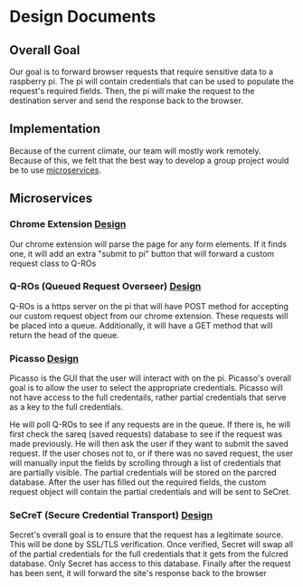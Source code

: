 # Design Documents

## Overall Goal
Our goal is to forward browser requests that require sensitive data to a raspberry pi. The pi will contain credentials that can be used to populate the request's required fields. Then, the pi will make the request to the destination server and send the response back to the browser.

## Implementation
Because of the current climate, our team will mostly work remotely. Because of this, we felt that the best way to develop a group project would be to use [microservices](https://youtu.be/y8OnoxKotPQ).
## Microservices
### Chrome Extension [Design](https://docs.google.com/document/d/1Q587ps_vSrxBJO9yf6Wu1M1djfajAU3gDQRm8geztyY/edit?usp=sharing)
Our chrome extension will parse the page for any form elements. If it finds one, it will add an extra "submit to pi" button that will forward a custom request class to Q-ROs

### Q-ROs (Queued Request Overseer) [Design](https://docs.google.com/document/d/19DOHn-kxQCHsZ6j-u2Ykwr2dHSKq6gtWihOWBx5ISWU/edit?usp=sharing)
Q-ROs is a https server on the pi that will have POST method for accepting our custom request object from our chrome extension. These requests will be placed into a queue. Additionally, it will have a GET method that will return the head of the queue. 

### Picasso [Design](https://docs.google.com/document/d/1EFiQuFMGCKoSuqcNS2dWLJ9pPypdUNWfOIfw0M2BpQ0/edit?usp=sharing)
Picasso is the GUI that the user will interact with on the pi. Picasso's overall goal is to allow the user to select the appropriate credentials. Picasso will not have access to the full credentails, rather partial credentials that serve as a key to the full credentials. 

He will poll Q-ROs to see if any requests are in the queue. If there is, he will first check the sareq (saved requests) database to see if the request was made previously. He will then ask the user if they want to submit the saved request. If the user choses not to, or if there was no saved request, the user will manually input the fields by scrolling through a list of credentials that are partially visible. The partial credentials will be stored on the parcred database. After the user has filled out the required fields, the custom request object will contain the partial credentials and will be sent to SeCret.

### SeCreT (Secure Credential Transport) [Design](https://docs.google.com/document/d/1CBh3EtYRP9pQcqUtRFken9FF3jxMfvshMlcplv2MuNk/edit?usp=sharing)
Secret's overall goal is to ensure that the request has a legitimate source. This will be done by SSL/TLS verification. Once verified, Secret will swap all of the partial credentials for the full credentials that it gets from the fulcred database. Only Secret has access to this database. Finally after the request has been sent, it will forward the site's response back to the browser

###
